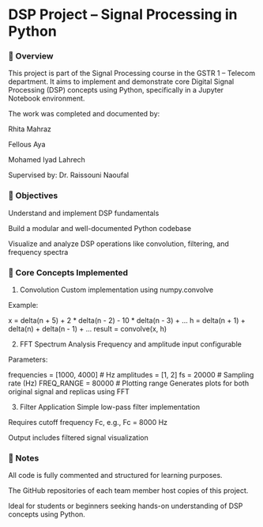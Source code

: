 # DSP Project – Signal Processing in Python
### 📘 Overview
This project is part of the Signal Processing course in the GSTR 1 – Telecom department. It aims to implement and demonstrate core Digital Signal Processing (DSP) concepts using Python, specifically in a Jupyter Notebook environment.

The work was completed and documented by:

Rhita Mahraz

Fellous Aya

Mohamed Iyad Lahrech

Supervised by: Dr. Raissouni Naoufal

### 🎯 Objectives
Understand and implement DSP fundamentals

Build a modular and well-documented Python codebase

Visualize and analyze DSP operations like convolution, filtering, and frequency spectra

### 🧠 Core Concepts Implemented
1. Convolution
Custom implementation using numpy.convolve

Example:

x = delta(n + 5) + 2 * delta(n - 2) - 10 * delta(n - 3) + ...
h = delta(n + 1) + delta(n) + delta(n - 1) + ...
result = convolve(x, h)


2. FFT Spectrum Analysis
Frequency and amplitude input configurable

Parameters:

frequencies = [1000, 4000]      # Hz
amplitudes = [1, 2]
fs = 20000                      # Sampling rate (Hz)
FREQ_RANGE = 80000             # Plotting range
Generates plots for both original signal and replicas using FFT

3. Filter Application
Simple low-pass filter implementation

Requires cutoff frequency Fc, e.g., Fc = 8000 Hz

Output includes filtered signal visualization


### 📝 Notes
All code is fully commented and structured for learning purposes.

The GitHub repositories of each team member host copies of this project.

Ideal for students or beginners seeking hands-on understanding of DSP concepts using Python.

